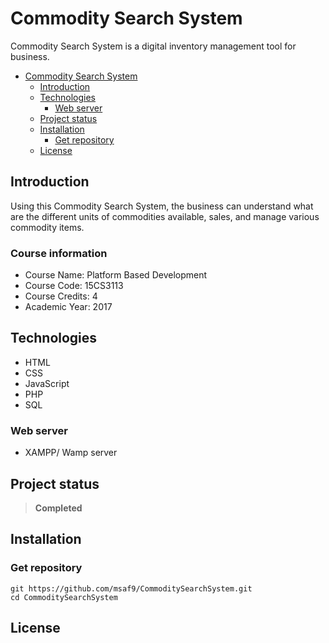 # Commodity Search System
Commodity Search System is a digital inventory management tool for business.

- [Commodity Search System](#commodity-search-system)
  - [Introduction](#introduction)
  - [Technologies](#technologies)
    - [Web server](#web-server)
  - [Project status](#project-status)
  - [Installation](#installation)
    - [Get repository](#get-repository)
  - [License](#license)

## Introduction
Using this Commodity Search System, the business can understand what are the different units of commodities available, sales, and manage various commodity items.

### Course information
- Course Name: Platform Based Development
- Course Code: 15CS3113
- Course Credits: 4
- Academic Year: 2017

## Technologies
- HTML 
- CSS
- JavaScript
- PHP
- SQL

### Web server
- XAMPP/ Wamp server

## Project status
> **Completed**

## Installation
### Get repository
```git
git https://github.com/msaf9/CommoditySearchSystem.git
cd CommoditySearchSystem
```

## License
